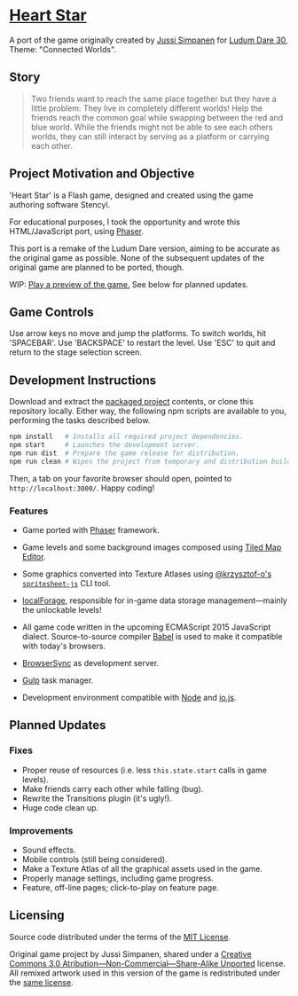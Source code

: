 [Heart Star][demo]
===============================================================================

A port of the game originally created by [Jussi Simpanen][advi] for [Ludum Dare
30][ld-g], Theme: "Connected Worlds".


Story
-------------------------------------------------------------------------------

>   Two friends want to reach the same place together but they have a little
>   problem: They live in completely different worlds! Help the friends reach
>   the common goal while swapping between the red and blue world. While the
>   friends might not be able to see each others worlds, they can still
>   interact by serving as a platform or carrying each other.


Project Motivation and Objective
-------------------------------------------------------------------------------

'Heart Star' is a Flash game, designed and created using the game authoring
software Stencyl.

For educational purposes, I took the opportunity and wrote this HTML/JavaScript
port, using [Phaser][phsr].

This port is a remake of the Ludum Dare version, aiming to be accurate as the
original game as possible. None of the subsequent updates of the original game
are planned to be ported, though.

WIP: [Play a preview of the game.][demo] See below for planned updates.


Game Controls
-------------------------------------------------------------------------------

Use arrow keys no move and jump the platforms. To switch worlds, hit
'SPACEBAR'. Use 'BACKSPACE' to restart the level. Use 'ESC' to quit and return
to the stage selection screen.


Development Instructions
-------------------------------------------------------------------------------

Download and extract the [packaged project][dwld] contents, or clone this
repository locally. Either way, the following npm scripts are available to you,
performing the tasks described below.

```sh
npm install   # Installs all required project dependencies.
npm start     # Launches the development server.
npm run dist  # Prepare the game release for distribution.
npm run clean # Wipes the project from temporary and distribution build files.
```

Then, a tab on your favorite browser should open, pointed to
`http://localhost:3000/`. Happy coding!


### Features ##################################################################

*   Game ported with [Phaser][phsr] framework.

*   Game levels and some background images composed using [Tiled Map
    Editor][tild].

*   Some graphics converted into Texture Atlases using
    [@krzysztof-o's `spritesheet-js`][ssjs] CLI tool.

*   [localForage][lfor], responsible for in-game data storage management—mainly
    the unlockable levels!

*   All game code written in the upcoming ECMAScript 2015 JavaScript dialect.
    Source-to-source compiler [Babel][babl] is used to make it compatible with
    today's browsers.

*   [BrowserSync][bsnc] as development server.

*   [Gulp][gulp] task manager.

*   Development environment compatible with [Node][node] and [io.js][iojs].


Planned Updates
-------------------------------------------------------------------------------

### Fixes #####################################################################

*   Proper reuse of resources (i.e. less `this.state.start` calls in game 
    levels).
*   Make friends carry each other while falling (bug).
*   Rewrite the Transitions plugin (it's ugly!).
*   Huge code clean up.

### Improvements ##############################################################

*   Sound effects.
*   Mobile controls (still being considered).
*   Make a Texture Atlas of all the graphical assets used in the game.
*   Properly manage settings, including game progress.
*   Feature, off-line pages; click-to-play on feature page.


Licensing
-------------------------------------------------------------------------------

Source code distributed under the terms of the [MIT License][mitl].

Original game project by Jussi Simpanen, shared under a [Creative Commons 3.0
Atribution—Non-Commercial—Share-Alike Unported][cc-l] license. All remixed
artwork used in this version of the game is redistributed under the [same
license][cc-l].


<!-- ---------------------------------------------------------------------- -->

[iojs]: https://iojs.org/
[phsr]: https://phaser.io/
[gscm]: http://git-scm.com/
[babl]: https://babeljs.io/
[gulp]: https://gulpjs.com/
[node]: https://nodejs.org/
[bsnc]: http://browsersync.io/
[tild]: http://www.mapeditor.org/
[advi]: http://simpanen.carbonmade.com/
[demo]: https://rblopes.github.io/heart-star/
[lfor]: https://mozilla.github.io/localForage/
[ssjs]: https://github.com/krzysztof-o/spritesheet.js
[cc-l]: https://creativecommons.org/licenses/by-nc-sa/3.0/
[dwld]: https://github.com/rblopes/heart-star/archive/dev.zip
[mitl]: https://github.com/rblopes/heart-star/blob/master/LICENSE
[ld-g]: http://ludumdare.com/compo/ludum-dare-30/?action=preview&uid=11391
